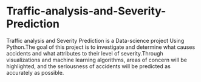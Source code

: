 # Traffic-analysis-and-Severity-Prediction
Traffic analysis and Severity Prediction is a Data-science project Using Python.The goal of this project is to
investigate and determine what causes accidents and what attributes to their level of severity.Through
visualizations and machine learning algorithms, areas of concern will be highlighted, and the seriousness of
accidents will be predicted as accurately as possible.
